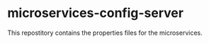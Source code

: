 # microservices-config-server

This repostitory contains the properties files for the microservices.
